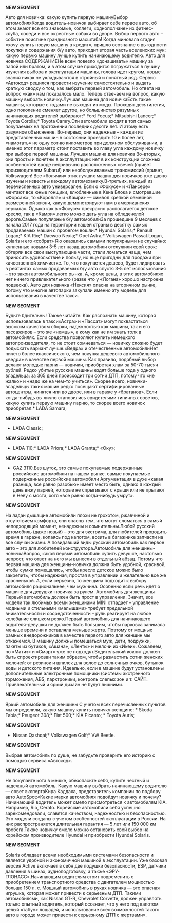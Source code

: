 **NEW SEGMENT**

﻿Авто для новичка: какую купить первую машинуВыбор автомобиляКогда водитель-новичок выбирает себе первое авто, об этом знают все его знакомые, коллеги, «однополчане» из фитнес-клуба, соседи и все окрестные собаки во дворе. Выбор первого авто – событие поистине грандиозного масштаба! Когда миновала стадия «хочу купить новую машину в кредит», пришло осознание о выгодности покупки и содержания б/у авто, приходит вторая часть вселенских мук: какую первую машину лучше купить начинающему водителю. Авто для новичка СОДЕРЖАНИЕНе всем повезло «донашивать» машину за папой или братом, и в этом случае приходится погружаться в пучину изучения выбора и эксплуатации машины, голова идет кругом, новые знания никак не укладываются в стройный и понятный ряд. Сервис «Автокод» решился провести изучение самостоятельно и выдать краткую сводку о том, как выбрать первый автомобиль. Но ответа на вопрос «как» нам показалось мало. Теперь отвечаем на вопрос, какую машину выбрать новичку.Лучшая машина для новичкаЕсть такие машины, которые с годами не выходят из моды. Проходят десятилетия, одно поколение сменяет другое, но большинство разумных начинающих водителей выбирают:* Ford Focus;* Mitsubishi Lancer;* Toyota Corolla;* Toyota Camry.Эти автомобили входят в топ самых покупаемых на протяжении последних десяти лет. И этому есть разумное объяснение. Во-первых, они надежные – каждая из представленных машин в состоянии проездить 10 и более лет, «намотать» не одну сотню километров при должном обслуживании, а именно этот параметр стоит поставить во главу угла каждому новичку при выборе первой машины. Лучшая машина для новичка Во-вторых, они просты и понятны в эксплуатации: нет в их конструкции сложных особенностей вроде непривычно расположенных свечей (привет производителям Subaru!) или необслуживаемых трансмиссий (привет, Volkswagen! Все «болячки» этих лучших машин для новичков уже давно изучены и известны каждому автомеханику.В-третьих, каждый из перечисленных авто универсален.  Если о «Фокусе» и «Лансере» мечтают все юные гонщики, влюбленные в Кена Блока и смотревшие «Форсаж», то «Королла» и «Камри» — символ крепкой семейной размеренной жизни, какую демонстрируют нам в американских сериалах. Однако как в «Фокусе» прекрасно располагается детское кресло, так в «Камри» легко можно дать угла на обледенелой дороге.Самые популярные б/у автомобилиЗа прошедшие 9 месяцев с начала 2017 года на территории нашей страны в десятку самых продаваемых машин с пробегом вошли:* Hyundai Solaris;* Renault Logan;* KIA Rio;* Daewoo Nexia;* Opel Astra;* Volkswagen Passat.Logan, Solaris и его «собрат» Rio оказались самыми популярными не случайно: купленные новыми 3-5 лет назад автомобили отслужили свой срок: обтерли все свои выступающие части, стали ломаться чаще, чем приносить удовольствие и пользу, но еще пригодны для продажи при качественной химчистке. То, что покупается дешево, будет лидировать в рейтингах самых продаваемых б/у авто спустя 3-5 лет использования – это закон автомобильного рынка. А, кроме цены, в этих автомобилях нет ничего привлекательного (разве что у «Логана» хорошо настроена подвеска). Авто для новичка «Нексия» опасна на вторичном рынке, потому что многие автопарки закупали именно эту модель для использования в качестве такси. 

**NEW SEGMENT**

 Будьте бдительны! Также читайте: Как распознать машину, которая использовалась в такси«Астра» и «Пассат» могут похвастаться высоким качеством сборки, надежностью как машины, так и его пассажиров – это же «немцы», а кому как не им знать толк в автомобилях.  Если средства позволяют купить немецкого автопроизводителя, то не стоит сомневаться — новичку сложно будет подыскать вариант лучше.«Ведра» и отечественные автомобилиНет ничего более классического, чем покупка дешевого автомобильного «ведра» в качестве первой машины. Как правило, подобный выбор делают молодые парни — новички, приобретая хлам за 50-70 тысяч рублей. Редко убитые русские машины ездят больше года у одного владельца: за 365 дней происходит три сотни ДТП, потому что «не жалко» и «надо же на чем-то учиться». Скорее всего, новички-владельцы таких машин редко посещают сертифицированные автоцентры, чинятся или во дворе, или в гараже у «братанов». Если когда-нибудь вы лично становились свидетелями типичных советов, какую купить первую машину парню, то скорее всего новичок приобретал:* LADA Samara; 

**NEW SEGMENT**

* LADA Classic; 

**NEW SEGMENT**

* LADA 110;* LADA Priora;* LADA Granta;* «Оку»; 

**NEW SEGMENT**

* GAZ 3110.Без шуток, это самые покупаемые подержанные российские автомобили на нашем рынке.  самые покупаемые подержанные российские автомобили  Аргументация в духе «какая разница, все равно разобью» имеет место быть, однако я каждый день вижу парней, которые не спрыгивают с крыши или не прыгают в Неву с моста, хотя «все равно когда-нибудь умрут». 

**NEW SEGMENT**

 На ладан дышащие автомобили плохи не грохотом, ржавчиной и отсутствием комфорта, они опасны тем, что могут сломаться в самый неподходящий момент, ненадежны и сомнительны.Любой русский автомобиль (даже новый) – это для экстрима, для любителей проводить время в гараже, копаясь под капотом, возить в багажнике запчасти на все случаи жизни. А повидавший виды русский автомобиль как первое авто – это для любителей конструктора.Автомобиль для женщины-новичкаВопрос, какой первый автомобиль купить девушке, настолько непрост, что ответ на него мы вынесли в отдельный абзац. Потому что первая машина для женщины-новичка должна быть удобной, красивой, чтобы сумки помещались, чтобы кресло детское можно было закрепить, чтобы надежная, простая в управлении и желательно все же красненькой. А, если серьезно, то женщина подходит к выбору автомобиля рациональнее, чем мужчина. Особенно если речь идет о машине для девушки-новичка за рулем.  Автомобиль для женщины  Первый автомобиль должен быть прост в управлении. Значит, все модели так любимых всеми женщинами MINI отпадает – управление модными и стильными «малышами» требует предельной внимательности и сосредоточенности – руль реагирует на любое колебание слишком резко.Первый автомобиль для начинающего водителя-девушки не должен быть большим, чтобы парковка занимала меньше времени и оставляла меньше жертв. Поэтому от мощных рамных внедорожников в качестве первого авто для женщин мы откажемся.  В машину должны помещаться муж, дети, подружки, пакеты из бутиков, «Ашана», «Ленты» и мелочи из «Икеи». Сожалеем, но «Матиз» и «Смарт» уже не подходят.Водительский кокпит должен быть спроектирован таким образом, чтобы разместить сотни женских мелочей: от резинок и шпилек для волос до солнечных очков, бутылок воды и детского питания.  Идеально, если в машине будут установлены дополнительные электронные помощники (системы экстренного торможения, ABS, парктроники, контроль слепых зон и т. САЙТ. Привлекательный и яркий дизайн не будут лишними. 

**NEW SEGMENT**

 Яркий автомобиль для женщины  С учетом всех перечисленных пунктов мы определили, какую машину купить новичку-женщине: * Skoda Fabia;* Peugeot 308;* Fiat 500;* KIA Picanto; * Toyota Auris; 

**NEW SEGMENT**

* Nissan Qashqai;* Volkswagen Golf;* VW Beetle. 

**NEW SEGMENT**

Выбрав автомобиль по душе, не забудьте проверить его историю с помощью сервиса «Автокод». 

**NEW SEGMENT**

 Не покупайте кота в мешке, обезопасьте себя, купите честный и надежный автомобиль. Какую машину выбрать начинающему водителю — совет экспертаКира Каддаха, представитель компании по подбору авто AutoSpot:«Какие марки автомобиля подойдут новичку и почему? Начинающий водитель может смело присмотреться к автомобилям KIA. Например, Rio, Cerato. Корейские автомобили себя успешно зарекомендовали, славятся качеством, надежностью и безопасностью. Это модели созданы с учетом особенностей эксплуатации в России. На них распространяется длительная гарантия — 5 лет или 150 000 км пробега.Также новичку смело можно остановить свой выбор на корейском производителе Hyundai и приобрести Hyundai Solaris. 

**NEW SEGMENT**

 Solaris обладает всеми необходимыми системами безопасности и является удобной и экономичной машиной в эксплуатации. Уже базовая версия Active включает в себя две подушки безопасности, ESP, датчики давления в шинах, аудиоподготовку, а также «ЭРУ-ГЛОНАСС».Начинающим водителям стоит повременить с приобретением транспортного средства с двигателем мощностью больше 150 л.  с. Мощный автомобиль в руках новичка —  это опасная игрушка, которая может привести к серьезным ДТП. Такими автомобилями, как Nissan GT-R, Chevrolet Corvette, должен управлять только опытный водитель, который осознает, что у него под капотом целый «табун» лошадей, и использование всех возможностей такого авто в городе может привести к серьезному ДТП с жертвами». 

